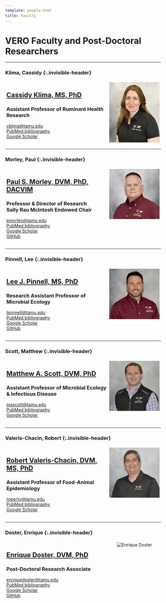 ```yaml
---
template: people.html
title: Faculty
---
```


<h1><strong>VERO Faculty and Post-Doctoral Researchers</strong></h1>
<hr/>

<!-- ───────────── 1. Cassidy Klima ───────────── -->
### Klima, Cassidy  {:.invisible-header}
<div style="display:grid;grid-template-columns:2fr 1fr;gap:8px;align-items:start;padding:4px;">
  <div>
    <h2><a href="../people/klima">Cassidy Klima, MS, PhD</a></h2>
    <h3>Assistant Professor of Ruminant Health Research</h3>
    <p>
      <a href="mailto:cklima@tamu.edu">cklima@tamu.edu</a><br/>
      <a href="https://www.ncbi.nlm.nih.gov/myncbi/cassidy.klima.1/bibliography/public/">PubMed bibliography</a><br/>
      <a href="https://scholar.google.com/citations?user=0pvnvV0AAAAJ&hl=en">Google Scholar</a>
    </p>
  </div>
  <div style="text-align:center;">
    <img src="../assets/CassidyKlima.Sept2024 5-8-25.jpg"
         alt="Cassidy Klima" loading="lazy" width="250"/>
  </div>
</div>

<hr/>

<!-- ───────────── 2. Paul S. Morley ───────────── -->
### Morley, Paul  {:.invisible-header}
<div style="display:grid;grid-template-columns:2fr 1fr;gap:8px;align-items:start;padding:4px;">
  <div>
    <h2><a href="../people/morley">Paul S. Morley, DVM, PhD, DACVIM</a></h2>
    <h3>Professor &amp; Director of Research<br/>Sally Rau McIntosh Endowed Chair</h3>
    <p>
      <a href="mailto:pmorley@tamu.edu">pmorley@tamu.edu</a><br/>
      <a href="https://www.ncbi.nlm.nih.gov/myncbi/14Ikqzq30Nv5a/bibliography/public/">PubMed bibliography</a><br/>
      <a href="https://scholar.google.com/citations?user=T-yNyx0AAAAJ&hl=en">Google Scholar</a><br/>
      <a href="https://github.com/Microbial-Ecology-Group">GitHub</a>
    </p>
  </div>
  <div style="text-align:center;">
    <img src="../assets/1.Morley.2023.web_small2.jpg"
         alt="Paul Morley" loading="lazy" width="250"/>
  </div>
</div>

<hr/>

<!-- ───────────── 3. Lee J. Pinnell ───────────── -->
### Pinnell, Lee  {:.invisible-header}
<div style="display:grid;grid-template-columns:2fr 1fr;gap:8px;align-items:start;padding:4px;">
  <div>
    <h2><a href="../people/pinnell">Lee J. Pinnell, MS, PhD</a></h2>
    <h3>Research Assistant Professor of Microbial Ecology</h3>
    <p>
      <a href="mailto:ljpinnell@tamu.edu">ljpinnell@tamu.edu</a><br/>
      <a href="https://pubmed.ncbi.nlm.nih.gov/?term=Pinnell+LJ">PubMed bibliography</a><br/>
      <a href="https://scholar.google.com/citations?user=5AFfRq4AAAAJ">Google Scholar</a><br/>
      <a href="https://github.com/ljpinnell">GitHub</a>
    </p>
  </div>
  <div style="text-align:center;">
    <img src="../assets/Pinnell.web.jpg"
         alt="Lee Pinnell" loading="lazy" width="250"/>
  </div>
</div>

<hr/>

<!-- ───────────── 4. Matthew A. Scott ───────────── -->
### Scott, Matthew  {:.invisible-header}
<div style="display:grid;grid-template-columns:2fr 1fr;gap:8px;align-items:start;padding:4px;">
  <div>
    <h2><a href="../people/scott">Matthew A. Scott, DVM, PhD</a></h2>
    <h3>Assistant Professor of Microbial Ecology &amp; Infectious Disease</h3>
    <p>
      <a href="mailto:mascott@tamu.edu">mascott@tamu.edu</a><br/>
      <a href="https://www.ncbi.nlm.nih.gov/myncbi/1V5hGBqnfdQEja/bibliography/public/">PubMed bibliography</a><br/>
      <a href="https://scholar.google.com/citations?user=P2Mfcf8AAAAJ">Google Scholar</a>
    </p>
  </div>
  <div style="text-align:center;">
    <img src="../assets/Scott.web.jpg"
         alt="Matthew Scott" loading="lazy" width="250"/>
  </div>
</div>

<hr/>

<!-- ───────────── 5. Robert Valeris-Chacin ───────────── -->
### Valeris-Chacin, Robert {:.invisible-header}
<div style="display:grid;grid-template-columns:2fr 1fr;gap:8px;align-items:start;padding:4px;">
  <div>
    <h2><a href="../people/valeris">Robert Valeris-Chacin, DVM, MS, PhD</a></h2>
    <h3>Assistant Professor of Food-Animal Epidemiology</h3>
    <p>
      <a href="mailto:robertv@tamu.edu">robertv@tamu.edu</a><br/>
      <a href="https://pubmed.ncbi.nlm.nih.gov/?term=Valeris-Chacin+R">PubMed bibliography</a><br/>
      <a href="https://scholar.google.com/citations?user=5AFfRq4AAAAJ">Google Scholar</a>
    </p>
  </div>
  <div style="text-align:center;">
    <img src="../assets/Valeris-Chacin.web.jpg"
         alt="Robert Valeris-Chacin" loading="lazy" width="250"/>
  </div>
</div>

<hr/>

<!-- ───────────── 6. Enrique Doster ───────────── -->
### Doster, Enrique  {:.invisible-header}
<div style="display:grid;grid-template-columns:2fr 1fr;gap:8px;align-items:start;padding:4px;">
  <div>
    <h2><a href="../people/doster">Enrique Doster, DVM, PhD</a></h2>
    <h3>Post-Doctoral Research Associate</h3>
    <p>
      <a href="mailto:enriquedoster@tamu.edu">enriquedoster@tamu.edu</a><br/>
      <a href="https://www.ncbi.nlm.nih.gov/myncbi/enrique.doster.1/bibliography/public/">PubMed bibliography</a><br/>
      <a href="https://scholar.google.com/citations?user=DRqM0WoAAAAJ">Google Scholar</a><br/>
      <a href="https://github.com/EnriqueDoster">GitHub</a>
    </p>
  </div>
  <div style="text-align:center;">
    <img src="../../assets/Doster2.web.jpg"
         alt="Enrique Doster" loading="lazy" width="250"/>
  </div>
</div>
